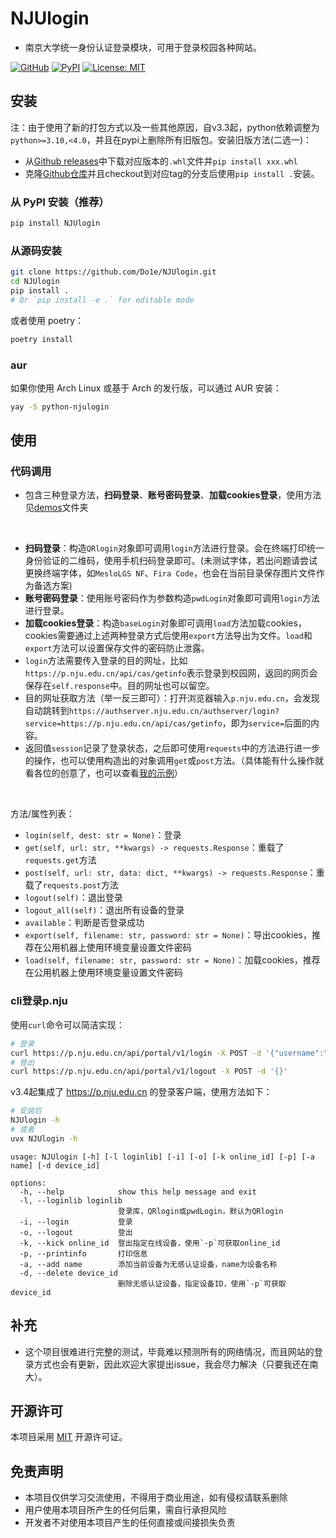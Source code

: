 # NJUlogin

* 南京大学统一身份认证登录模块，可用于登录校园各种网站。

[![GitHub](https://img.shields.io/badge/GitHub-Do1e%2FNJUlogin-blue)](https://github.com/Do1e/NJUlogin)
[![PyPI](https://img.shields.io/badge/PyPI-NJUlogin-blue)](https://pypi.org/project/NJUlogin/)
[![License: MIT](https://img.shields.io/badge/License-MIT-green.svg)](https://opensource.org/license/MIT)

## 安装

注：由于使用了新的打包方式以及一些其他原因，自v3.3起，python依赖调整为`python>=3.10,<4.0`，并且在pypi上删除所有旧版包。安装旧版方法(二选一)：
* 从[Github releases](https://github.com/Do1e/NJUlogin/releases)中下载对应版本的`.whl`文件并`pip install xxx.whl`
* 克隆[Github仓库](https://github.com/Do1e/NJUlogin.git)并且checkout到对应tag的分支后使用`pip install .`安装。

### 从 PyPI 安装（推荐）

```bash
pip install NJUlogin
```

### 从源码安装

```bash
git clone https://github.com/Do1e/NJUlogin.git
cd NJUlogin
pip install .
# Or `pip install -e .` for editable mode
```

或者使用 poetry：

```bash
poetry install
```

### aur
如果你使用 Arch Linux 或基于 Arch 的发行版，可以通过 AUR 安装：

```bash
yay -S python-njulogin
```

## 使用

### 代码调用

* 包含三种登录方法，**扫码登录**、**账号密码登录**、**加载cookies登录**，使用方法见[demos](demos/)文件夹

</br>

* **扫码登录**：构造`QRlogin`对象即可调用`login`方法进行登录。会在终端打印统一身份验证的二维码，使用手机扫码登录即可。(未测试字体，若出问题请尝试更换终端字体，如`MesloLGS NF`、`Fira Code`，也会在当前目录保存图片文件作为备选方案)
* **账号密码登录**：使用账号密码作为参数构造`pwdLogin`对象即可调用`login`方法进行登录。
* **加载cookies登录**：构造`baseLogin`对象即可调用`load`方法加载cookies，cookies需要通过上述两种登录方式后使用`export`方法导出为文件。`load`和`export`方法可以设置保存文件的密码防止泄露。
* `login`方法需要传入登录的目的网址，比如`https://p.nju.edu.cn/api/cas/getinfo`表示登录到校园网，返回的网页会保存在`self.response`中。目的网址也可以留空。
* 目的网址获取方法（举一反三即可）：打开浏览器输入`p.nju.edu.cn`，会发现自动跳转到`https://authserver.nju.edu.cn/authserver/login?service=https://p.nju.edu.cn/api/cas/getinfo`，即为`service=`后面的内容。
* 返回值`session`记录了登录状态，之后即可使用`requests`中的方法进行进一步的操作，也可以使用构造出的对象调用`get`或`post`方法。（具体能有什么操作就看各位的创意了，也可以查看[我的示例](https://github.com/Do1e/p-dot-nju-login)）

<br>

方法/属性列表：
  * `login(self, dest: str = None)`：登录
  * `get(self, url: str, **kwargs) -> requests.Response`：重载了`requests.get`方法
  * `post(self, url: str, data: dict, **kwargs) -> requests.Response`：重载了`requests.post`方法
  * `logout(self)`：退出登录
  * `logout_all(self)`：退出所有设备的登录
  * `available`：判断是否登录成功
  * `export(self, filename: str, password: str = None)`：导出cookies，推荐在公用机器上使用环境变量设置文件密码
  * `load(self, filename: str, password: str = None)`：加载cookies，推荐在公用机器上使用环境变量设置文件密码

### cli登录p.nju

使用`curl`命令可以简洁实现：

```bash
# 登录
curl https://p.nju.edu.cn/api/portal/v1/login -X POST -d '{"username":"学号", "password":"密码"}'
# 登出
curl https://p.nju.edu.cn/api/portal/v1/logout -X POST -d '{}'
```

v3.4起集成了 https://p.nju.edu.cn 的登录客户端，使用方法如下：
```bash
# 安装后
NJUlogin -h
# 或者
uvx NJUlogin -h
```

```
usage: NJUlogin [-h] [-l loginlib] [-i] [-o] [-k online_id] [-p] [-a name] [-d device_id]

options:
  -h, --help            show this help message and exit
  -l, --loginlib loginlib
                        登录库，QRlogin或pwdLogin，默认为QRlogin
  -i, --login           登录
  -o, --logout          登出
  -k, --kick online_id  登出指定在线设备，使用`-p`可获取online_id
  -p, --printinfo       打印信息
  -a, --add name        添加当前设备为无感认证设备，name为设备名称
  -d, --delete device_id
                        删除无感认证设备，指定设备ID，使用`-p`可获取device_id
```

## 补充
* 这个项目很难进行完整的测试，毕竟难以预测所有的网络情况，而且网站的登录方式也会有更新，因此欢迎大家提出issue，我会尽力解决（只要我还在南大）。

## 开源许可

本项目采用 [MIT](LICENSE) 开源许可证。

## 免责声明

* 本项目仅供学习交流使用，不得用于商业用途，如有侵权请联系删除
* 用户使用本项目所产生的任何后果，需自行承担风险
* 开发者不对使用本项目产生的任何直接或间接损失负责
